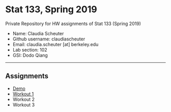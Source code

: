 # Stat 133, Spring 2019

Private Repository for HW assignments of Stat 133 (Spring 2019)

- Name: Claudia Scheuter
- Github username: claudiascheuter
- Email: claudia.scheuter [at] berkeley.edu
- Lab section: 102
- GSI: Dodo Qiang

-----

## Assignments

- [Demo](demo)
- [Workout 1](workout1)
- Workout 2
- Workout 3


